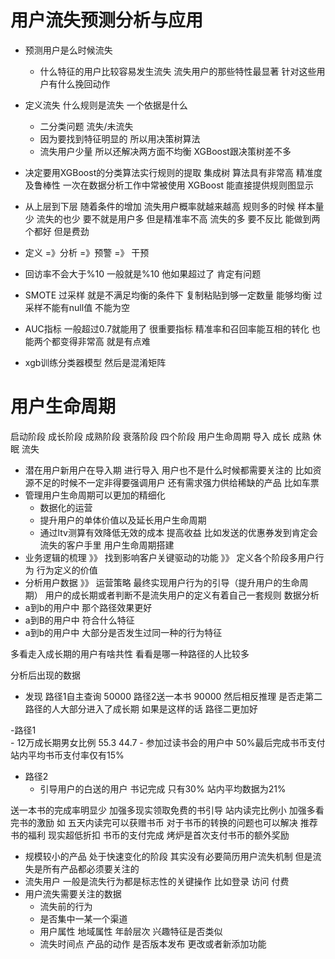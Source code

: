 # 用户流失预测分析与应用

- 预测用户是么时候流失
	- 什么特征的用户比较容易发生流失  流失用户的那些特性最显著  针对这些用户有什么挽回动作
- 定义流失  什么规则是流失  一个依据是什么 
	- 二分类问题  流失/未流失
	- 因为要找到特征明显的   所以用决策树算法
	- 流失用户少量 所以还解决两方面不均衡 XGBoost跟决策树差不多 
- 决定要用XGBoost的分类算法实行规则的提取  集成树 算法具有非常高 精准度及鲁棒性 一次在数据分析工作中常被使用  XGBoost 能直接提供规则图显示
- 从上层到下层  随着条件的增加 流失用户概率就越来越高 规则多的时候 样本量少  流失的也少   要不就是用户多  但是精准率不高 流失的多  要不反比  能做到两个都好  但是费劲
- 定义  =》分析  =》预警  =》 干预

- 回访率不会大于%10  一般就是%10   他如果超过了   肯定有问题

- SMOTE 过采样 就是不满足均衡的条件下 复制粘贴到够一定数量  能够均衡  过采样不能有null值  不能为空
- AUC指标 一般超过0.7就能用了  很重要指标   精准率和召回率能互相的转化  也能两个都变得非常高  就是有点难
- xgb训练分类器模型   然后是混淆矩阵


# 用户生命周期 
启动阶段  成长阶段  成熟阶段 衰落阶段  四个阶段
用户生命周期   导入  成长  成熟 休眠 流失
- 潜在用户新用户在导入期  进行导入
用户也不是什么时候都需要关注的  比如资源不足的时候不一定非得要强调用户  还有需求强力供给稀缺的产品 比如车票
- 管理用户生命周期可以更加的精细化 
	- 数据化的运营  
	- 提升用户的单体价值以及延长用户生命周期   
	- 通过ltv测算有效降低无效的成本  提高收益 比如发送的优惠券发到肯定会流失的客户手里
用户生命周期搭建
- 业务逻辑的梳理 》》 找到影响客户关键驱动的功能 》》 定义各个阶段多用户行为
行为定义的价值
- 分析用户数据 》》 运营策略 最终实现用户行为的引导（提升用户的生命周期）
用户的成长期或者判断不是流失用户的定义有着自己一套规则
数据分析
- a到b的用户中 那个路径效果更好
- a到B的用户中 符合什么特征
- a到b的用户中 大部分是否发生过同一种的行为特征

多看走入成长期的用户有啥共性 看看是哪一种路径的人比较多

分析后出现的数据
- 发现 路径1自主查询 50000  路径2送一本书 90000  然后相反推理 是否走第二路径的人大部分进入了成长期  如果是这样的话  路径二更加好

-路径1   
	- 12万成长期男女比例  55.3   44.7
	- 参加过读书会的用户中   50%最后完成书币支付站内平均书币支付率仅有15%
- 路径2
	- 引导用户的白送的用户  书记完成 只有30%   站内平均数据为21%

送一本书的完成率明显少  加强多现实领取免费的书引导  站内读完比例小  加强多看完书的激励 如 五天内读完可以获赠书币
对于书币的转换的问题也可以解决  推荐书的福利 现实超低折扣 书币的支付完成 烤炉是首次支付书币的额外奖励

- 规模较小的产品 处于快速变化的阶段  其实没有必要简历用户流失机制 但是流失是所有产品都必须要关注的  
- 流失用户 一般是流失行为都是标志性的关键操作 比如登录 访问 付费
- 用户流失需要关注的数据
	- 流失前的行为
	- 是否集中一某一个渠道
	- 用户属性  地域属性  年龄层次  兴趣特征是否类似
	- 流失时间点  产品的动作  是否版本发布 更改或者新添加功能